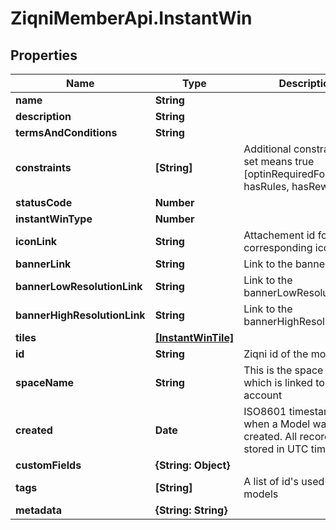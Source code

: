 # ZiqniMemberApi.InstantWin

## Properties

Name | Type | Description | Notes
------------ | ------------- | ------------- | -------------
**name** | **String** |  | [optional] 
**description** | **String** |  | [optional] 
**termsAndConditions** | **String** |  | [optional] 
**constraints** | **[String]** | Additional constraints, if set means true [optinRequiredForEntrants, hasRules, hasRewards] | [optional] 
**statusCode** | **Number** |  | [optional] 
**instantWinType** | **Number** |  | 
**iconLink** | **String** | Attachement id for the corresponding icon image. | [optional] 
**bannerLink** | **String** | Link to the banner | [optional] 
**bannerLowResolutionLink** | **String** | Link to the bannerLowResolution | [optional] 
**bannerHighResolutionLink** | **String** | Link to the bannerHighResolution | [optional] 
**tiles** | [**[InstantWinTile]**](InstantWinTile.md) |  | 
**id** | **String** | Ziqni id of the model | 
**spaceName** | **String** | This is the space name which is linked to the account | [optional] 
**created** | **Date** | ISO8601 timestamp for when a Model was created. All records are stored in UTC time zone | [optional] 
**customFields** | **{String: Object}** |  | [optional] 
**tags** | **[String]** | A list of id&#39;s used to tag models | [optional] 
**metadata** | **{String: String}** |  | [optional] 


